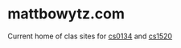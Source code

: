 # mattbowytz.com
Current home of clas sites for [cs0134](http://www.mattbowytz.com/cs0134.php) and [cs1520](http://www.mattbowytz.com/cs1520.php)
